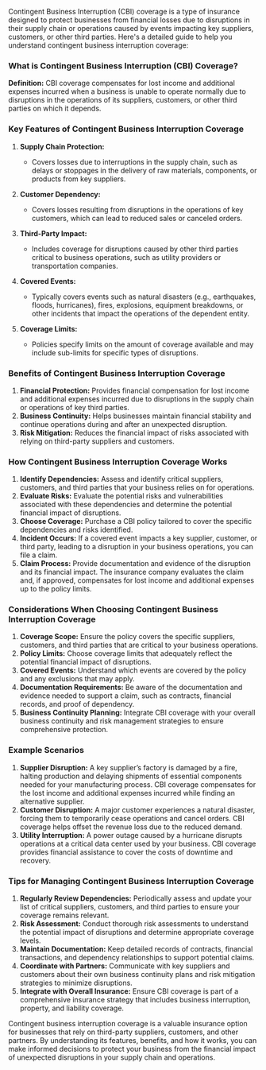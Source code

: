Contingent Business Interruption (CBI) coverage is a type of insurance designed to protect businesses from financial losses due to disruptions in their supply chain or operations caused by events impacting key suppliers, customers, or other third parties. Here's a detailed guide to help you understand contingent business interruption coverage:

### What is Contingent Business Interruption (CBI) Coverage?

**Definition:** CBI coverage compensates for lost income and additional expenses incurred when a business is unable to operate normally due to disruptions in the operations of its suppliers, customers, or other third parties on which it depends.

### Key Features of Contingent Business Interruption Coverage

1. **Supply Chain Protection:**
   - Covers losses due to interruptions in the supply chain, such as delays or stoppages in the delivery of raw materials, components, or products from key suppliers.

2. **Customer Dependency:**
   - Covers losses resulting from disruptions in the operations of key customers, which can lead to reduced sales or canceled orders.

3. **Third-Party Impact:**
   - Includes coverage for disruptions caused by other third parties critical to business operations, such as utility providers or transportation companies.

4. **Covered Events:**
   - Typically covers events such as natural disasters (e.g., earthquakes, floods, hurricanes), fires, explosions, equipment breakdowns, or other incidents that impact the operations of the dependent entity.

5. **Coverage Limits:**
   - Policies specify limits on the amount of coverage available and may include sub-limits for specific types of disruptions.

### Benefits of Contingent Business Interruption Coverage

1. **Financial Protection:** Provides financial compensation for lost income and additional expenses incurred due to disruptions in the supply chain or operations of key third parties.
2. **Business Continuity:** Helps businesses maintain financial stability and continue operations during and after an unexpected disruption.
3. **Risk Mitigation:** Reduces the financial impact of risks associated with relying on third-party suppliers and customers.

### How Contingent Business Interruption Coverage Works

1. **Identify Dependencies:** Assess and identify critical suppliers, customers, and third parties that your business relies on for operations.
2. **Evaluate Risks:** Evaluate the potential risks and vulnerabilities associated with these dependencies and determine the potential financial impact of disruptions.
3. **Choose Coverage:** Purchase a CBI policy tailored to cover the specific dependencies and risks identified.
4. **Incident Occurs:** If a covered event impacts a key supplier, customer, or third party, leading to a disruption in your business operations, you can file a claim.
5. **Claim Process:** Provide documentation and evidence of the disruption and its financial impact. The insurance company evaluates the claim and, if approved, compensates for lost income and additional expenses up to the policy limits.

### Considerations When Choosing Contingent Business Interruption Coverage

1. **Coverage Scope:** Ensure the policy covers the specific suppliers, customers, and third parties that are critical to your business operations.
2. **Policy Limits:** Choose coverage limits that adequately reflect the potential financial impact of disruptions.
3. **Covered Events:** Understand which events are covered by the policy and any exclusions that may apply.
4. **Documentation Requirements:** Be aware of the documentation and evidence needed to support a claim, such as contracts, financial records, and proof of dependency.
5. **Business Continuity Planning:** Integrate CBI coverage with your overall business continuity and risk management strategies to ensure comprehensive protection.

### Example Scenarios

1. **Supplier Disruption:** A key supplier’s factory is damaged by a fire, halting production and delaying shipments of essential components needed for your manufacturing process. CBI coverage compensates for the lost income and additional expenses incurred while finding an alternative supplier.
2. **Customer Disruption:** A major customer experiences a natural disaster, forcing them to temporarily cease operations and cancel orders. CBI coverage helps offset the revenue loss due to the reduced demand.
3. **Utility Interruption:** A power outage caused by a hurricane disrupts operations at a critical data center used by your business. CBI coverage provides financial assistance to cover the costs of downtime and recovery.

### Tips for Managing Contingent Business Interruption Coverage

1. **Regularly Review Dependencies:** Periodically assess and update your list of critical suppliers, customers, and third parties to ensure your coverage remains relevant.
2. **Risk Assessment:** Conduct thorough risk assessments to understand the potential impact of disruptions and determine appropriate coverage levels.
3. **Maintain Documentation:** Keep detailed records of contracts, financial transactions, and dependency relationships to support potential claims.
4. **Coordinate with Partners:** Communicate with key suppliers and customers about their own business continuity plans and risk mitigation strategies to minimize disruptions.
5. **Integrate with Overall Insurance:** Ensure CBI coverage is part of a comprehensive insurance strategy that includes business interruption, property, and liability coverage.

Contingent business interruption coverage is a valuable insurance option for businesses that rely on third-party suppliers, customers, and other partners. By understanding its features, benefits, and how it works, you can make informed decisions to protect your business from the financial impact of unexpected disruptions in your supply chain and operations.